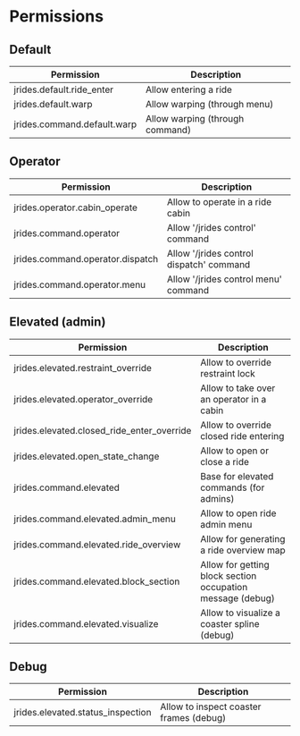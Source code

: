 # Permissions

## Default

Permission | Description
--- | ---
jrides.default.ride_enter | Allow entering a ride
jrides.default.warp | Allow warping (through menu)
jrides.command.default.warp | Allow warping (through command)

## Operator

Permission | Description
--- | ---
jrides.operator.cabin_operate | Allow to operate in a ride cabin
jrides.command.operator | Allow '/jrides control' command
jrides.command.operator.dispatch | Allow '/jrides control dispatch' command
jrides.command.operator.menu | Allow '/jrides control menu' command

## Elevated (admin)

Permission | Description
--- | ---
jrides.elevated.restraint_override | Allow to override restraint lock
jrides.elevated.operator_override | Allow to take over an operator in a cabin
jrides.elevated.closed_ride_enter_override | Allow to override closed ride entering
jrides.elevated.open_state_change | Allow to open or close a ride
jrides.command.elevated | Base for elevated commands (for admins)
jrides.command.elevated.admin_menu | Allow to open ride admin menu
jrides.command.elevated.ride_overview | Allow for generating a ride overview map
jrides.command.elevated.block_section | Allow for getting block section occupation message (debug)
jrides.command.elevated.visualize | Allow to visualize a coaster spline (debug)

## Debug

Permission | Description
--- | ---
jrides.elevated.status_inspection | Allow to inspect coaster frames (debug)

